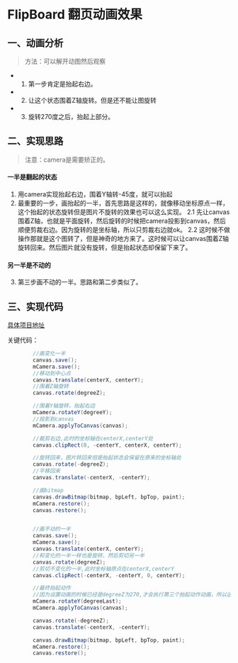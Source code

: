 # FlipBoard 翻页动画效果
## 一、动画分析
> 方法：可以解开动图然后观察

- 1. 第一步肯定是抬起右边。
- 2. 让这个状态围着Z轴旋转。但是还不能让图旋转
- 3. 旋转270度之后，抬起上部分。
## 二、实现思路
> 注意：camera是需要矫正的。
#### 一半是翻起的状态
1. 用camera实现抬起右边，围着Y轴转-45度，就可以抬起
2. 最重要的一步，画抬起的一半，首先思路是这样的，就像移动坐标原点一样，这个抬起的状态旋转但是图片不旋转的效果也可以这么实现。
2.1 先让canvas围着Z轴，也就是平面旋转，然后旋转的时候把camera投影到canvas，然后顺便剪裁右边。因为旋转的是坐标轴，所以只剪裁右边就ok。
2.2 这时候不做操作那就是这个图转了，但是神奇的地方来了。这时候可以让canvas围着Z轴旋转回来。然后图片就没有旋转，但是抬起状态却保留下来了。
#### 另一半是不动的
3. 第三步画不动的一半。思路和第二步类似了。

## 三、实现代码

[具体项目地址](https://github.com/IRVING18/FlipBoardView)

关键代码：

```java
        //画变化一半
        canvas.save();
        mCamera.save();
        //移动到中心点
        canvas.translate(centerX, centerY);
        //围着Z轴旋转
        canvas.rotate(degreeZ);

        //围着Y轴旋转，抬起右边
        mCamera.rotateY(degreeY);
        //投影到canvas
        mCamera.applyToCanvas(canvas);

        //裁剪右边,此时的坐标轴在centerX,centerY处
        canvas.clipRect(0, -centerY, centerX, centerY);

        //旋转回来，图片转回来但是抬起状态会保留在原来的坐标轴处
        canvas.rotate(-degreeZ);
        //平移回来
        canvas.translate(-centerX, -centerY);

        //画bitmap
        canvas.drawBitmap(bitmap, bpLeft, bpTop, paint);
        mCamera.restore();
        canvas.restore();


        //画不动的一半
        canvas.save();
        mCamera.save();
        canvas.translate(centerX, centerY);
        //和变化的一半一样也是旋转，然后剪切另一半
        canvas.rotate(degreeZ);
        //剪切不变化的一半,此时坐标轴原点在centerX,centerY
        canvas.clipRect(-centerX, -centerY, 0, centerY);

        //最终抬起动作
        //因为设置动画的时候已经是degreeZ为270,才会执行第三个抬起动作动画，所以这是的坐标系已经变化了，横着的就是Y轴
        mCamera.rotateY(degreeLast);
        mCamera.applyToCanvas(canvas);

        canvas.rotate(-degreeZ);
        canvas.translate(-centerX, -centerY);

        canvas.drawBitmap(bitmap, bpLeft, bpTop, paint);
        mCamera.restore();
        canvas.restore();
```


